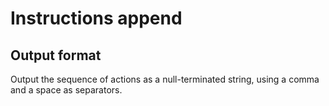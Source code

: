 # Instructions append

## Output format

Output the sequence of actions as a null-terminated string, using a comma and a space as separators.

